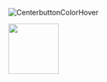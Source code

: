 
![CenterbuttonColorHover](https://github.com/theSwapnilZambare/Front_End_Devlopment/blob/master/Projects/OnePageProject/Images/CenterbuttonColorHover.png)


<img src="https://github.com/theSwapnilZambare/Front_End_Devlopment/blob/master/Projects/OnePageProject/Images/CenterbuttonColorHover.png" width="100" height="100">
